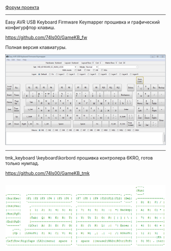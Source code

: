 [Форум проекта](https://forum.geekboards.ru/viewtopic.php?t=13140)

------------------------------------------------------------------------------------

Easy AVR USB Keyboard Firmware Keymapper 
прошивка и графический конфигурфтор клавиш.

https://github.com/74ls00/GameKB_fw

Полная версия клавиатуры.
  
![](https://raw.githubusercontent.com/74ls00/GameKB_fw/master/EasyAVR/eavrkfk.png)

------------------------------------------------------------------------------------

tmk_keyboard \keyboard\korbord прошивка контролера 6KRO, готов только нумпад.

https://github.com/74ls00/GameKB_tmk

![](https://raw.githubusercontent.com/74ls00/GameKB_tmk/master/keyboard/tmk.png)
------------------------------------------------------------------------------------
